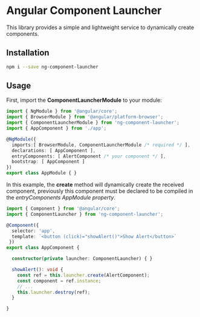 # Angular Component Launcher

This library provides a simple and lightweight service to dynamically create components.

## Installation

```bash
npm i --save ng-component-launcher
```

## Usage

First, import the **ComponentLauncherModule** to your module:

```typescript
import { NgModule } from '@angular/core';
import { BrowserModule } from '@angular/platform-browser';
import { ComponentLauncherModule } from 'ng-component-launcher';
import { AppComponent } from './app';

@NgModule({
  imports:[ BrowserModule, ComponentLauncherModule /* required */ ],
  declarations: [ AppComponent ],
  entryComponents: [ AlertComponent /* your component */ ],
  bootstrap: [ AppComponent ]
})
export class AppModule { }
```

In this example, the **create** method will dynamically create the received component, previously this component must be declared to be compiled in the *entryComponents AppModule property*.

```typescript
import { Component } from '@angular/core';
import { ComponentLauncher } from 'ng-component-launcher';

@Component({ 
  selector: 'app',
  template: `<button (click)="showAlert()">Show Alert</button>`
 })
export class AppComponent {

  constructor(private launcher: ComponentLauncher) { }

  showAlert(): void {
    const ref = this.launcher.create(AlertComponent);
    const component = ref.instance;
    // ...
    this.launcher.destroy(ref);
  }

}
```